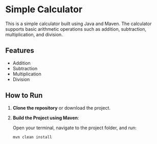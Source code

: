 # Simple Calculator

This is a simple calculator built using Java and Maven. The calculator supports basic arithmetic operations such as addition, subtraction, multiplication, and division.

## Features

- Addition
- Subtraction
- Multiplication
- Division

## How to Run

1. **Clone the repository** or download the project.

2. **Build the Project using Maven**:

   Open your terminal, navigate to the project folder, and run:
   ```bash
   mvn clean install

